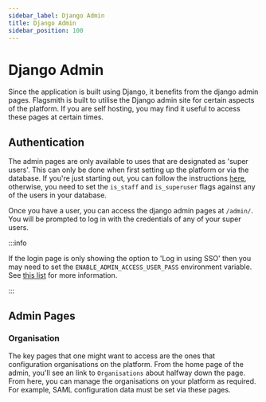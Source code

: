 ```yaml
---
sidebar_label: Django Admin
title: Django Admin
sidebar_position: 100
---
```


# Django Admin

Since the application is built using Django, it benefits from the django admin pages. Flagsmith is built to utilise the
Django admin site for certain aspects of the platform. If you are self hosting, you may find it useful to access these
pages at certain times.

## Authentication

The admin pages are only available to uses that are designated as 'super users'. This can only be done when first
setting up the platform or via the database. If you're just starting out, you can follow the instructions
[here](/deployment/hosting/locally-api#Initialising), otherwise, you need to set the `is_staff` and `is_superuser` flags
against any of the users in your database.

Once you have a user, you can access the django admin pages at `/admin/`. You will be prompted to log in with the
credentials of any of your super users.

:::info

If the login page is only showing the option to 'Log in using SSO' then you may need to set the
`ENABLE_ADMIN_ACCESS_USER_PASS` environment variable. See 
[this list](/deployment/hosting/locally-api#application-environment-variables) for more information.

:::

## Admin Pages

### Organisation

The key pages that one might want to access are the ones that configuration organisations on the platform. From the home
page of the admin, you'll see an link to `Organisations` about halfway down the page. From here, you can manage the
organisations on your platform as required. For example, SAML configuration data must be set via these pages.
